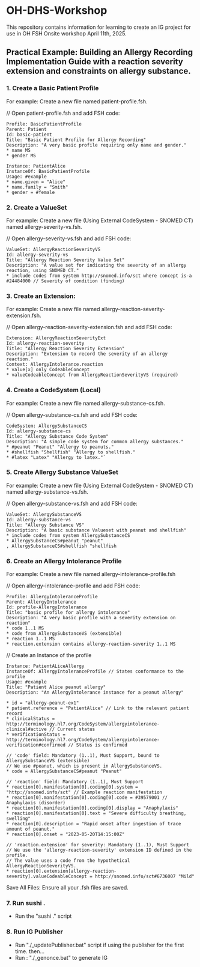 # OH-DHS-Workshop
This repository contains information for learning to create an IG project for use in OH FSH Onsite workshop April 11th, 2025.

## Practical Example: Building an Allergy Recording Implementation Guide with a reaction severity extension and constraints on allergy substance.


### 1. Create a Basic Patient Profile
For example: Create a new file named patient-profile.fsh.

// Open patient-profile.fsh and add FSH code: 

    Profile: BasicPatientProfile
    Parent: Patient
    Id: basic-patient
    Title: "Basic Patient Profile for Allergy Recording"
    Description: "A very basic profile requiring only name and gender."
    * name MS
    * gender MS

    Instance: PatientAlice
    InstanceOf: BasicPatientProfile
    Usage: #example
    * name.given = "Alice"
    * name.family = "Smith"
    * gender = #female


### 2. Create a ValueSet 
For example: Create a new file (Using External CodeSystem - SNOMED CT) named allergy-severity-vs.fsh.

// Open allergy-severity-vs.fsh and add FSH code: 

    ValueSet: AllergyReactionSeverityVS
    Id: allergy-severity-vs
    Title: "Allergy Reaction Severity Value Set"
    Description: "A value set for indicating the severity of an allergy reaction, using SNOMED CT."
    * include codes from system http://snomed.info/sct where concept is-a #24484000 // Severity of condition (finding)


### 3. Create an Extension:
For example: Create a new file named allergy-reaction-severity-extension.fsh.

// Open allergy-reaction-severity-extension.fsh and add FSH code: 

    Extension: AllergyReactionSeverityExt
    Id: allergy-reaction-severity
    Title: "Allergy Reaction Severity Extension"
    Description: "Extension to record the severity of an allergy reaction."
    Context: AllergyIntolerance.reaction
    * value[x] only CodeableConcept
    * valueCodeableConcept from AllergyReactionSeverityVS (required)


### 4. Create a CodeSystem (Local)
For example: Create a new file named allergy-substance-cs.fsh.

// Open allergy-substance-cs.fsh and add FSH code:

    CodeSystem: AllergySubstanceCS
    Id: allergy-substance-cs
    Title: "Allergy Substance Code System"
    Description: "A simple code system for common allergy substances."
    * #peanut "Peanut" "Allergy to peanuts."
    * #shellfish "Shellfish" "Allergy to shellfish."
    * #latex "Latex" "Allergy to latex."`


### 5. Create Allergy Substance ValueSet 
For example: Create a new file (Using External CodeSystem - SNOMED CT) named allergy-substance-vs.fsh.

// Open allergy-substance-vs.fsh and add FSH code:

    ValueSet: AllergySubstanceVS 
    Id: allergy-substance-vs
    Title: "Allergy Substance VS"
    Description: "A basic substance Valueset with peanut and shellfish"
    * include codes from system AllergySubstanceCS 
    * AllergySubstanceCS#peanut "peanut"
    , AllergySubstanceCS#shellfish "shellfish


### 6. Create an Allergy Intolerance Profile

For example: Create a new file named allergy-intolerance-profile.fsh

// Open allergy-intolerance-profile and add FSH code:

    Profile: AllergyIntoleranceProfile
    Parent: AllergyIntolerance
    Id: profile-AllergyIntolerance
    Title: "basic profile for allergy intolerance"
    Description: "A very basic profile with a severity extension on reaction"
    * code 1..1 MS
    * code from AllergySubstanceVS (extensible)
    * reaction 1..1 MS
    * reaction.extension contains allergy-reaction-severity 1..1 MS

// Create an Instance of the profile

    Instance: PatientALiceAllergy
    InstanceOf: AllergyIntoleranceProfile // States conformance to the profile
    Usage: #example
    Title: "Patient Alice peanut allergy"
    Description: "An AllergyIntolerance instance for a peanut allergy"
     
    * id = "allergy-peanut-ex1"
    * patient.reference = "PatientAlice" // Link to the relevant patient record
    * clinicalStatus = http://terminology.hl7.org/CodeSystem/allergyintolerance-clinical#active // Current status
    * verificationStatus = http://terminology.hl7.org/CodeSystem/allergyintolerance-verification#confirmed // Status is confirmed
     
    // 'code' field: Mandatory (1..1), Must Support, bound to AllergySubstanceVS (extensible)
    // We use #peanut, which is present in AllergySubstanceVS.
    * code = AllergySubstanceCS#peanut "Peanut"
     
    // 'reaction' field: Mandatory (1..1), Must Support
    * reaction[0].manifestation[0].coding[0].system = "http://snomed.info/sct" // Example reaction manifestation
    * reaction[0].manifestation[0].coding[0].code = #39579001 // Anaphylaxis (disorder)
    * reaction[0].manifestation[0].coding[0].display = "Anaphylaxis"
    * reaction[0].manifestation[0].text = "Severe difficulty breathing, swelling"
    * reaction[0].description = "Rapid onset after ingestion of trace amount of peanut."
    * reaction[0].onset = "2023-05-20T14:15:00Z"
     
    // 'reaction.extension' for severity: Mandatory (1..1), Must Support
    // We use the 'allergy-reaction-severity' extension ID defined in the profile.
    // The value uses a code from the hypothetical AllergyReactionSeverityVS.
    * reaction[0].extension[allergy-reaction-severity].valueCodeableConcept = http://snomed.info/sct#6736007 "Mild"

Save All Files: Ensure all your .fsh files are saved.


### 7. Run sushi .
* Run the "sushi ." script


### 8. Run IG Publisher
* Run "./_updatePublisher.bat" script if using the publisher for the first time.
  then...
* Run : "./_genonce.bat" to generate IG





